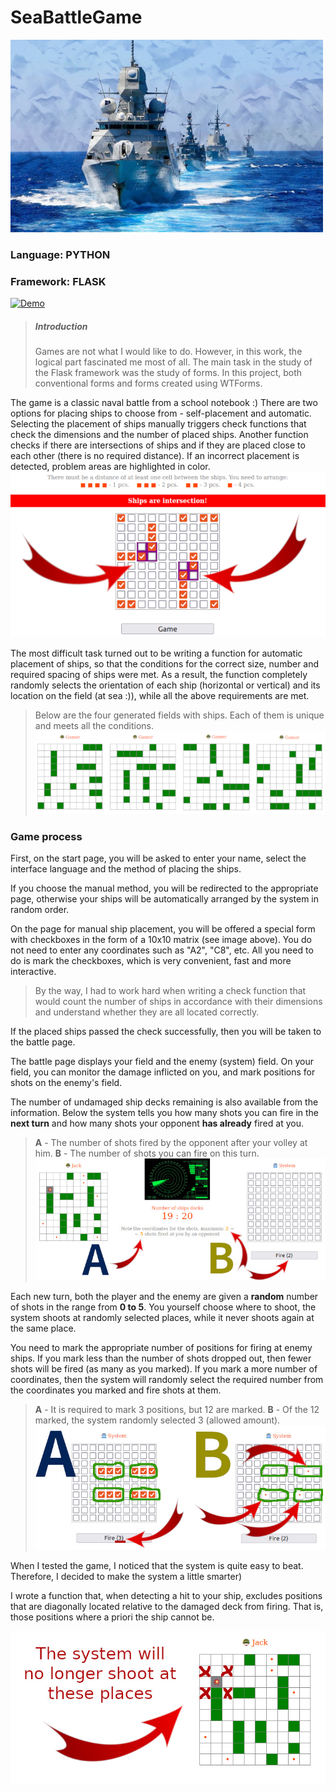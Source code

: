 # SeaBattleGame

![SeaBattleGame](/static/img/ships.jpg)

### Language: PYTHON
### Framework: FLASK

[![Demo](/static/img/demo.jpg)](https://sea-battle-game-flask.herokuapp.com/)

> ##### Introduction
> Games are not what I would like to do. However, in this work, the logical part fascinated me most of all. The main task in the study of the Flask framework was the study of forms. In this project, both conventional forms and forms created using WTForms.

The game is a classic naval battle from a school notebook :)
There are two options for placing ships to choose from - self-placement and automatic. Selecting the placement of ships manually triggers check functions that check the dimensions and the number of placed ships. Another function checks if there are intersections of ships and if they are placed close to each other (there is no required distance). If an incorrect placement is detected, problem areas are highlighted in color.
![SeaBattleGame](/static/img_readme/inters.jpg)

The most difficult task turned out to be writing a function for automatic placement of ships, so that the conditions for the correct size, number and required spacing of ships were met. As a result, the function completely randomly selects the orientation of each ship (horizontal or vertical) and its location on the field (at sea :)), while all the above requirements are met.
> Below are the four generated fields with ships. Each of them is unique and meets all the conditions.
![SeaBattleGame](/static/img_readme/rand.jpg)

### Game process

First, on the start page, you will be asked to enter your name, select the interface language and the method of placing the ships.

If you choose the manual method, you will be redirected to the appropriate page, otherwise your ships will be automatically arranged by the system in random order.

On the page for manual ship placement, you will be offered a special form with checkboxes in the form of a 10x10 matrix (see image above). You do not need to enter any coordinates such as "A2", "C8", etc. All you need to do is mark the checkboxes, which is very convenient, fast and more interactive.

> By the way, I had to work hard when writing a check function that would count the number of ships in accordance with their dimensions and understand whether they are all located correctly.

If the placed ships passed the check successfully, then you will be taken to the battle page.

The battle page displays your field and the enemy (system) field. On your field, you can monitor the damage inflicted on you, and mark positions for shots on the enemy's field.

The number of undamaged ship decks remaining is also available from the information. Below the system tells you how many shots you can fire in the **next turn** and how many shots your opponent **has already** fired at you.

> **A** - The number of shots fired by the opponent after your volley at him.
> **B** - The number of shots you can fire on this turn.
> ![SeaBattleGame](/static/img_readme/ab.jpg)

Each new turn, both the player and the enemy are given a **random** number of shots in the range from **0 to 5**. You yourself choose where to shoot, the system shoots at randomly selected places, while it never shoots again at the same place.

You need to mark the appropriate number of positions for firing at enemy ships. If you mark less than the number of shots dropped out, then fewer shots will be fired (as many as you marked). If you mark a more number of coordinates, then the system will randomly select the required number from the coordinates you marked and fire shots at them.

> **A** - It is required to mark 3 positions, but 12 are marked.
> **B** - Of the 12 marked, the system randomly selected 3 (allowed amount).
> ![SeaBattleGame](/static/img_readme/more.jpg)

When I tested the game, I noticed that the system is quite easy to beat. Therefore, I decided to make the system a little smarter)

I wrote a function that, when detecting a hit to your ship, excludes positions that are diagonally located relative to the damaged deck from firing. That is, those positions where a priori the ship cannot be.

![SeaBattleGame](/static/img_readme/not_shoot.jpg)